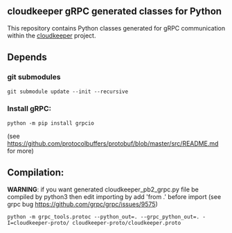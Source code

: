 ## cloudkeeper gRPC generated classes for Python

This repository contains Python classes generated for gRPC communication within the [cloudkeeper](https://github.com/the-cloudkeeper-project/cloudkeeper) project.

## Depends
### git submodules
```
git submodule update --init --recursive
```

### Install gRPC:
```
python -m pip install grpcio
```

(see https://github.com/protocolbuffers/protobuf/blob/master/src/README.md for more)

## Compilation:
**WARNING**: if you want generated cloudkeeper_pb2_grpc.py file be compiled by python3 then edit importing by add 'from .' before import (see grpc bug  https://github.com/grpc/grpc/issues/9575)
```
python -m grpc_tools.protoc --python_out=. --grpc_python_out=. -I=cloudkeeper-proto/ cloudkeeper-proto/cloudkeeper.proto
```
